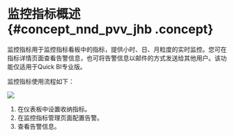# 监控指标概述 {#concept_nnd_pvv_jhb .concept}

监控指标用于监控指标看板中的指标，提供小时、日、月粒度的实时监控。您可在指标详情页面查看告警信息，也可将告警信息以邮件的方式发送给其他用户。该功能仅适用于Quick BI专业版。

监控指标使用流程如下：

![](http://static-aliyun-doc.oss-cn-hangzhou.aliyuncs.com/assets/img/156861/156526756344276_zh-CN.png)

1.  在仪表板中设置收纳指标。
2.  在监控指标管理页面配置告警。
3.  查看告警信息。

